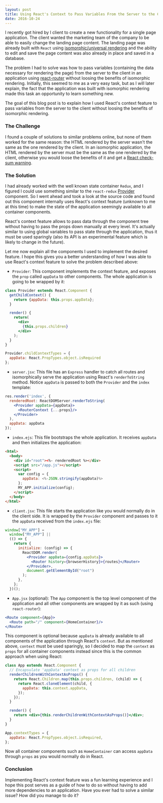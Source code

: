 ```yaml
---
layout: post
title: Using React's Context to Pass Variables From the Server to the Client
date: 2016-10-24
---
```


I recently got hired by I client to create a new functionality for a single page application. The client wanted the marketing team of the company to be able to easily change the landing page content. The landing page was already built with ``React`` using [isomorphic/universal rendering](http://nerds.airbnb.com/isomorphic-javascript-future-web-apps/) and the ability to edit and save the page content was also already in place and saved in a database.

The problem I had to solve was how to pass variables (containing the data necessary for rendering the page) from the server to the client in an application using [react-router](https://github.com/ReactTraining/react-router) without loosing the benefits of isomorphic rendering. Initially, this seemed to me as a very easy task, but as I will later explain, the fact that the application was built with isomorphic rendering made this task an opportunity to learn something new.

The goal of this blog post is to explain how I used React's context feature to pass variables from the server to the client without loosing the benefits of isomorphic rendering.

### The Challenge
I found a couple of solutions to similar problems online, but none of them worked for the same reason: the HTML rendered by the server wasn't the same as the one rendered by the client. In an isomorphic application, the HTML rendered by the server must be the same as the one rendered by the client, otherwise you would loose the benefits of it and get a [React check-sum warning](http://stackoverflow.com/a/34315767/6373590).

### The Solution
I had already worked with the well known state container ``Redux``, and I figured I could use something similar to the ``react-redux`` [Provider](https://github.com/reactjs/react-redux/blob/master/src/components/Provider.js) component. So I went ahead and took a look at the source code and found out this component internally uses React's context feature (unknown to me at this time) to make the state of the application seemingly available to all container components.

React's context feature allows to pass data through the component tree without having to pass the props down manually at every level. It's actually  similar to using global variables to pass state through the application, thus it must be used sparingly (also its API is an experimental feature which is likely to change in the future).

Let me now explain all the components I used to implement the desired feature. I hope this gives you a better understanding of how I was able to use React's context feature to solve the problem described above:

- ``Provider``: This component implements the context feature, and exposes the ``prop`` called ``appData`` to other components. The whole application is going to be wrapped by it:

``` jsx
class Provider extends React.Component {
  getChildContext() {
    return {appData: this.props.appData};
  }

  render() {
    return(
      <div>
        {this.props.children}
      </div>
    );
  }
}

Provider.childContextTypes = {
  appData: React.PropTypes.object.isRequired
};
```

- ``server.jsx``: This file has an ``Express`` handler to catch all routes and isomorphically serve the application using React's ``renderToString`` method. Notice ``appData`` is passed to both the ``Provider`` and the ``index`` template:

``` jsx
res.render('index', {
  renderedRoot: ReactDOMServer.renderToString(
    <Provider appData={appData}>
      <RouterContext {...props}/>
    </Provider>
  ),
  appData: appData
});
```

- ``index.ejs``: This file bootstraps the whole application. It receives ``appData`` and then initializes the application:

``` html
<html>
  <body>
    <div id="root"><%- renderedRoot %></div>
    <script src="/app.js"></script>
    <script>
      var config = {
        appData: <%-JSON.stringify(appData)%>
      };
      MY_APP.initialize(config);
    </script>
  </body>
</html>
```

- ``client.jsx``: This file starts the application like you would normally do in the client side. It is wrapped by the ``Provider`` component and passes to it the ``appData`` received from the ``index.ejs`` file:

``` jsx
window["MY_APP"] =
  window["MY_APP"] ||
  (() => {
    return {
      initialize: (config) => {
        ReactDOM.render(
          <Provider appData={config.appData}>
            <Router history={browserHistory}>{routes}</Router>
          </Provider>,
          document.getElementById("root")
        );
      },
    };
  })();
```

- ``App.jsx`` (optional): The ``App`` component is the top level component of the application and all other components are wrapped by it as such (using ``react-router``):

``` jsx
<Route component={App}>
  <Route path="/" component={HomeContainer}/>
</Route>
```

This component is optional because ``appData`` is already available to all components of the application through React's ``context``. But as mentioned above, ``context`` must be used sparingly, so I decided to map the ``context`` as ``props`` for all container components instead since this is the common approach when using React:

``` jsx
class App extends React.Component {
  // Encapsulate 'appData' context as props for all children
  renderChildrenWithContextAsProps() {
    return React.Children.map(this.props.children, (child) => {
      return React.cloneElement(child, {
        appData: this.context.appData,
      });
    });
  }

  render() {
    return <div>{this.renderChildrenWithContextAsProps()}</div>;
  }
}

App.contextTypes = {
  appData: React.PropTypes.object.isRequired,
};
```

Now all container components such as ``HomeContainer`` can access ``appData`` through ``props`` as you would normally do in React.

### Conclusion
Implementing React's context feature was a fun learning experience and I hope this post serves as a guide of how to do so without having to add more dependencies to an application. Have you ever had to solve a similar issue? How did you manage to do it?
